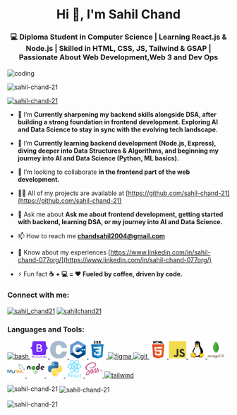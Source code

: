 <h1 align="center">Hi 👋, I'm Sahil Chand</h1>
<h3 align="center">💻 Diploma Student in Computer Science | Learning React.js & Node.js | Skilled in HTML, CSS, JS, Tailwind & GSAP | Passionate About Web Development,Web 3 and Dev Ops</h3>

 <img align="center" alt="coding"  height="500" src="https://user-images.githubusercontent.com/74038190/212748842-9fcbad5b-6173-4175-8a61-521f3dbb7514.gif" />


<p align="left"> <img src="https://komarev.com/ghpvc/?username=sahil-chand-21&label=Profile%20views&color=0e75b6&style=flat" alt="sahil-chand-21" /> </p>

<p align="left"> <a href="https://github.com/ryo-ma/github-profile-trophy"><img src="https://github-profile-trophy.vercel.app/?username=sahil-chand-21" alt="sahil-chand-21" /></a> </p>


- 🔭 I’m **Currently sharpening my backend skills alongside DSA, after building a strong foundation in frontend development. Exploring AI and Data Science to stay in sync with the evolving tech landscape.**

- 🌱 I’m **Currently learning backend development (Node.js, Express), diving deeper into Data Structures & Algorithms, and beginning my journey into AI and Data Science (Python, ML basics).**

- 👯 I’m looking to collaborate **in the frontend part of the web development.**

- 👨‍💻 All of my projects are available at [https://github.com/sahil-chand-21](https://github.com/sahil-chand-21)

- 💬 Ask me about **Ask me about frontend development, getting started with backend, learning DSA, or my journey into AI and Data Science.**

- 📫 How to reach me **chandsahil2004@gmail.com**

- 📄 Know about my experiences [https://www.linkedin.com/in/sahil-chand-077org/](https://www.linkedin.com/in/sahil-chand-077org/)

- ⚡ Fun fact **☕ + 💻 = ❤️ Fueled by coffee, driven by code.**

 
<h3 align="left">Connect with me:</h3>
<p align="left">
<a href="https://www.leetcode.com/sahil_chand21" target="blank"><img align="center" src="https://raw.githubusercontent.com/rahuldkjain/github-profile-readme-generator/master/src/images/icons/Social/leet-code.svg" alt="sahil_chand21" height="30" width="40" /></a>
<a href="https://auth.geeksforgeeks.org/user/sahilchand21" target="blank"><img align="center" src="https://raw.githubusercontent.com/rahuldkjain/github-profile-readme-generator/master/src/images/icons/Social/geeks-for-geeks.svg" alt="sahilchand21" height="30" width="40" /></a>
</p>

<h3 align="left">Languages and Tools:</h3>
<p align="left"> <a href="https://www.gnu.org/software/bash/" target="_blank" rel="noreferrer"> <img src="https://www.vectorlogo.zone/logos/gnu_bash/gnu_bash-icon.svg" alt="bash" width="40" height="40"/> </a> <a href="https://getbootstrap.com" target="_blank" rel="noreferrer"> <img src="https://raw.githubusercontent.com/devicons/devicon/master/icons/bootstrap/bootstrap-plain-wordmark.svg" alt="bootstrap" width="40" height="40"/> </a> <a href="https://www.cprogramming.com/" target="_blank" rel="noreferrer"> <img src="https://raw.githubusercontent.com/devicons/devicon/master/icons/c/c-original.svg" alt="c" width="40" height="40"/> </a> <a href="https://www.w3schools.com/cpp/" target="_blank" rel="noreferrer"> <img src="https://raw.githubusercontent.com/devicons/devicon/master/icons/cplusplus/cplusplus-original.svg" alt="cplusplus" width="40" height="40"/> </a> <a href="https://www.w3schools.com/css/" target="_blank" rel="noreferrer"> <img src="https://raw.githubusercontent.com/devicons/devicon/master/icons/css3/css3-original-wordmark.svg" alt="css3" width="40" height="40"/> </a> <a href="https://www.figma.com/" target="_blank" rel="noreferrer"> <img src="https://www.vectorlogo.zone/logos/figma/figma-icon.svg" alt="figma" width="40" height="40"/> </a> <a href="https://git-scm.com/" target="_blank" rel="noreferrer"> <img src="https://www.vectorlogo.zone/logos/git-scm/git-scm-icon.svg" alt="git" width="40" height="40"/> </a> <a href="https://www.w3.org/html/" target="_blank" rel="noreferrer"> <img src="https://raw.githubusercontent.com/devicons/devicon/master/icons/html5/html5-original-wordmark.svg" alt="html5" width="40" height="40"/> </a> <a href="https://developer.mozilla.org/en-US/docs/Web/JavaScript" target="_blank" rel="noreferrer"> <img src="https://raw.githubusercontent.com/devicons/devicon/master/icons/javascript/javascript-original.svg" alt="javascript" width="40" height="40"/> </a> <a href="https://www.linux.org/" target="_blank" rel="noreferrer"> <img src="https://raw.githubusercontent.com/devicons/devicon/master/icons/linux/linux-original.svg" alt="linux" width="40" height="40"/> </a> <a href="https://www.mongodb.com/" target="_blank" rel="noreferrer"> <img src="https://raw.githubusercontent.com/devicons/devicon/master/icons/mongodb/mongodb-original-wordmark.svg" alt="mongodb" width="40" height="40"/> </a> <a href="https://www.mysql.com/" target="_blank" rel="noreferrer"> <img src="https://raw.githubusercontent.com/devicons/devicon/master/icons/mysql/mysql-original-wordmark.svg" alt="mysql" width="40" height="40"/> </a> <a href="https://nodejs.org" target="_blank" rel="noreferrer"> <img src="https://raw.githubusercontent.com/devicons/devicon/master/icons/nodejs/nodejs-original-wordmark.svg" alt="nodejs" width="40" height="40"/> </a> <a href="https://www.python.org" target="_blank" rel="noreferrer"> <img src="https://raw.githubusercontent.com/devicons/devicon/master/icons/python/python-original.svg" alt="python" width="40" height="40"/> </a> <a href="https://reactjs.org/" target="_blank" rel="noreferrer"> <img src="https://raw.githubusercontent.com/devicons/devicon/master/icons/react/react-original-wordmark.svg" alt="react" width="40" height="40"/> </a> <a href="https://sass-lang.com" target="_blank" rel="noreferrer"> <img src="https://raw.githubusercontent.com/devicons/devicon/master/icons/sass/sass-original.svg" alt="sass" width="40" height="40"/> </a> <a href="https://tailwindcss.com/" target="_blank" rel="noreferrer"> <img src="https://www.vectorlogo.zone/logos/tailwindcss/tailwindcss-icon.svg" alt="tailwind" width="40" height="40"/> </a> </p>

<p><img align="left" src="https://github-readme-stats.vercel.app/api/top-langs?username=sahil-chand-21&show_icons=true&locale=en&layout=compact" alt="sahil-chand-21" /></p>

<p>&nbsp;<img align="center" src="https://github-readme-stats.vercel.app/api?username=sahil-chand-21&show_icons=true&locale=en" alt="sahil-chand-21" /></p>

<p><img align="center" src="https://github-readme-streak-stats.herokuapp.com/?user=sahil-chand-21&" alt="sahil-chand-21" /></p>

